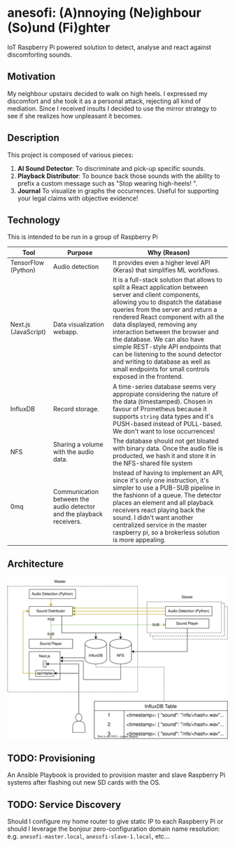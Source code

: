 # anesofi: (A)nnoying (Ne)ighbour (So)und (Fi)ghter

IoT Raspberry Pi powered solution to detect, analyse and react against discomforting
sounds.

## Motivation

My neighbour upstairs decided to walk on high heels. I expressed my discomfort and she
took it as a personal attack, rejecting all kind of mediation. Since I received insults
I decided to use the mirror strategy to see if she realizes how unpleasant it becomes.

## Description

This project is composed of various pieces:

1. **AI Sound Detector**: To discriminate and pick-up specific sounds.
2. **Playback Distributor**: To bounce back those sounds with the ability to prefix a
   custom message such as "Stop wearing high-heels! <sound playback>".
3. **Journal** To visualize in graphs the occurrences. Useful for supporting your legal
   claims with objective evidence!

## Technology

This is intended to be run in a group of Raspberry Pi

| Tool | Purpose | Why (Reason) |
|------|---------|-----|
| TensorFlow (Python) | Audio detection | It provides even a higher level API (Keras) that simplifies ML workflows. |
| Next.js (JavaScript) | Data visualization webapp. | It is a full-stack solution that allows to split a React application between server and client components, allowing you to dispatch the database queries from the server and return a rendered React component with all the data displayed, removing any interaction between the browser and the database. We can also have simple REST-style API endpoints that can be listening to the sound detector and writing to database as well as small endpoints for small controls exposed in the frontend. |
| InfluxDB | Record storage. | A time-series database seems very appropiate considering the nature of the data (timestamped). Chosen in favour of Prometheus because it supports `string` data types and it's PUSH-based instead of PULL-based. We don't want to lose occurrences! |
| NFS | Sharing a volume with the audio data. | The database should not get bloated with binary data. Once the audio file is producted, we hash it and store it in the NFS-shared file system |
| 0mq | Communication between the audio detector and the playback receivers. | Instead of having to implement an API, since it's only one instruction, it's simpler to use a PUB-SUB pipeline in the fashionn of a queue. The detector places an element and all playback receivers react playing back the sound. I didn't want another centralized service in the master raspberry pi, so a brokerless solution is more appealing.

## Architecture

![Diagram](/docs/anesofi.svg)

## TODO: Provisioning

An Ansible Playbook is provided to provision master and slave Raspberry Pi systems after
flashing out new SD cards with the OS.

## TODO: Service Discovery

Should I configure my home router to give static IP to each Raspberry Pi or should I
leverage the bonjour zero-configuration domain name resolution: e.g.
`anesofi-master.local`, `anesofi-slave-1.local`, etc...
